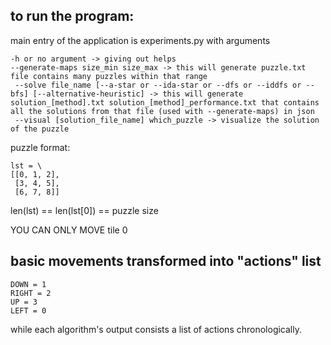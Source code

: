 
## to run the program:
main entry of the application is experiments.py with arguments
```
-h or no argument -> giving out helps
--generate-maps size_min size_max -> this will generate puzzle.txt file contains many puzzles within that range
 --solve file_name [--a-star or --ida-star or --dfs or --iddfs or --bfs] [--alternative-heuristic] -> this will generate solution_[method].txt solution_[method]_performance.txt that contains all the solutions from that file (used with --generate-maps) in json
 --visual [solution_file_name] which_puzzle -> visualize the solution of the puzzle
```



puzzle format:
```
lst = \ 
[[0, 1, 2],
 [3, 4, 5],
 [6, 7, 8]]
```
len(lst) == len(lst[0]) == puzzle size

YOU CAN ONLY MOVE tile 0

## basic movements transformed into "actions" list
```
DOWN = 1
RIGHT = 2
UP = 3
LEFT = 0
``` 

while each algorithm's output consists a list of actions chronologically.
